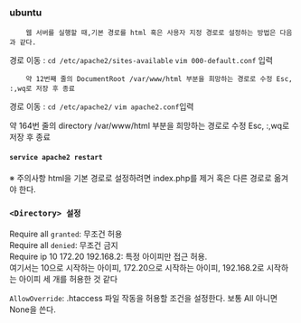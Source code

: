 ### ubuntu

        웹 서버를 실행할 때,기본 경로를 html 혹은 사용자 지정 경로로 설정하는 방법은 다음과 같다.

경로 이동 : `cd /etc/apache2/sites-available` `vim 000-default.conf` 입력 <br>            
            
        약 12번째 줄의 DocumentRoot /var/www/html 부분을 희망하는 경로로 수정 Esc, :,wq로 저장 후 종료   

경로 이동 : `cd /etc/apache2/`  `vim apache2.conf`입력<br>

약 164번 줄의 directory /var/www/html 부분을 희망하는 경로로 수정 Esc, :,wq로 저장 후 종료

#### `service apache2 restart`

※ 주의사항
html을 기본 경로로 설정하려면 index.php를 제거 혹은 다른 경로로 옮겨야 한다.


### `<Directory> 설정`

Require all `granted`: 무조건 허용<br>
Require all `denied`: 무조건 금지<br>
Require ip 10 172.20 192.168.2: 특정 아이피만 접근 허용. <br>
여기서는 10으로 시작하는 아이피, 172.20으로 시작하는 아이피, 192.168.2로 시작하는 아이피 세 개를 허용한 것 같다

`AllowOverride`: .htaccess 파일 작동을 허용할 조건을 설정한다. 보통 All 아니면 None을 쓴다.

